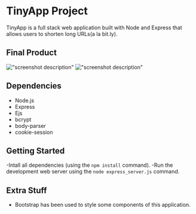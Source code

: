 # TinyApp Project

TinyApp is a full stack web application built with Node and Express that allows users to shorten long URLs(a la bit.ly).


## Final Product

!["screenshot description"](#)
!["screenshot description"](#)

## Dependencies

- Node.js
- Express
- Ejs
- bcrypt
- body-parser
- cookie-session

## Getting Started

-Intall all dependencies (using the `npm install` command).
-Run the development web server using the `node express_server.js` command.

## Extra Stuff

- Bootstrap has been used to style some components of this application.
